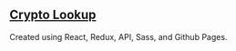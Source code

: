 ## [Crypto Lookup](https://louisgrif.github.io/cryptolookup)
Created using React, Redux, API, Sass, and Github Pages.
